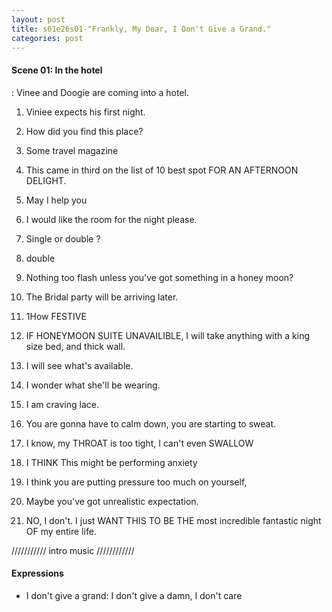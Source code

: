 ```yaml
---
layout: post
title: s01e26s01-"Frankly, My Dear, I Don't Give a Grand."
categories: post
---
```


#### Scene 01: In the hotel 
: Vinee and Doogie are coming into a hotel. 

1. Viniee expects his first night. 

2. How did you find this place? 

3. Some travel magazine 

4. This came in third on the list of 10 best spot FOR AN AFTERNOON DELIGHT. 

5. May I help you 

6. I would like the room for the night please. 

7. Single or double ?

8. double 

9. Nothing too flash unless you've got something in a honey moon?  

10. The Bridal party will be arriving later. 

11. 1How FESTIVE 

12. IF HONEYMOON SUITE UNAVAILIBLE, I will take anything with a king size bed, and thick wall. 

13. I will see what's available.

14. I wonder what she'll be wearing. 

15. I am craving lace.

16. You are gonna have to calm down, you are starting to sweat. 

17. I know, my THROAT is too tight, I can't even SWALLOW 

18. I THINK This might be performing anxiety 

19. I think you are putting pressure too much on yourself,  

20. Maybe you've got unrealistic expectation. 

21. NO, I don't. I just WANT THIS TO BE THE most incredible fantastic night OF my entire life. 

/////////// intro music ////////////

#### Expressions
* I don't give a grand: I don't give a damn, I don't care
